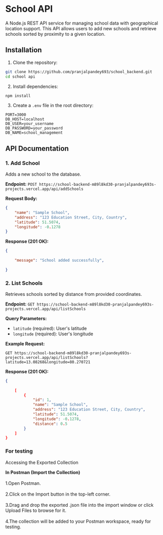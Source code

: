 # School API

A Node.js REST API service for managing school data with geographical location support. This API allows users to add new schools and retrieve schools sorted by proximity to a given location.


## Installation
1. Clone the repository:
```bash
git clone https://github.com/pranjalpandey693/school_backend.git
cd school api
```

2. Install dependencies:
```bash
npm install
```

3. Create a `.env` file in the root directory:
```env
PORT=3000
DB_HOST=localhost
DB_USER=your_username
DB_PASSWORD=your_password
DB_NAME=school_management
```


## API Documentation

### 1. Add School
Adds a new school to the database.

**Endpoint:** `POST https://school-backend-m89l8kd30-pranjalpandey693s-projects.vercel.app/api/addSchools`

**Request Body:**
```json
{
    "name": "Sample School",
    "address": "123 Education Street, City, Country",
    "latitude": 51.5074,
    "longitude": -0.1278
}
```

**Response (201 OK):**
```json
{
    
    "message": "School added successfully",
   
}
```

### 2. List Schools
Retrieves schools sorted by distance from provided coordinates.

**Endpoint:** `GET https://school-backend-m89l8kd30-pranjalpandey693s-projects.vercel.app/api/listSchools`

**Query Parameters:**
- `latitude` (required): User's latitude
- `longitude` (required): User's longitude

**Example Request:**
```
GET https://school-backend-m89l8kd30-pranjalpandey693s-projects.vercel.app/api/listSchools?latitude=13.08268&longitude=80.270721
```

**Response (201 OK):**
```json
{
   
    [
        {
            "id": 1,
            "name": "Sample School",
            "address": "123 Education Street, City, Country",
            "latitude": 51.5074,
            "longitude": -0.1278,
            "distance": 0.5
        }
    ]
}
```

 ### For testing
 Accessing the Exported Collection

 **In Postman (Import the Collection)**<br><br>
 1.Open Postman.<br><br>
 2.Click on the Import button in the top-left corner.<br><br>
 3.Drag and drop the exported .json file into the import window or click Upload Files to browse for it.<br><br>
 4.The collection will be added to your Postman workspace, ready for testing.<br><br>
